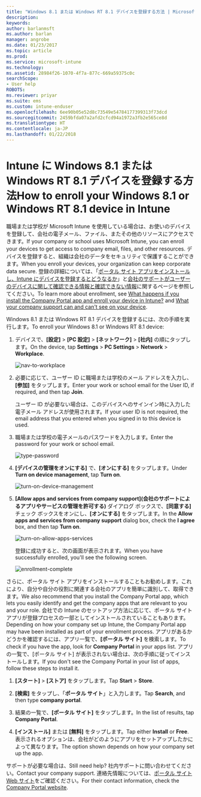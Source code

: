 ```yaml
---
title: "Windows 8.1 または Windows RT 8.1 デバイスを登録する方法 | Microsoft Docs"
description: 
keywords: 
author: barlanmsft
ms.author: barlan
manager: angrobe
ms.date: 01/23/2017
ms.topic: article
ms.prod: 
ms.service: microsoft-intune
ms.technology: 
ms.assetid: 28984f26-1070-4f7a-877c-669a59375c0c
searchScope:
- User help
ROBOTS: 
ms.reviewer: priyar
ms.suite: ems
ms.custom: intune-enduser
ms.openlocfilehash: 6ee90b05e52d8c73549e54784177399313f73dcd
ms.sourcegitcommit: 2459bfda07a2afd2cfcd94a1972a3fb2e565ce8d
ms.translationtype: HT
ms.contentlocale: ja-JP
ms.lasthandoff: 01/22/2018
---
```

# <a name="how-to-enroll-your-windows-81-or-windows-rt-81-device-in-intune"></a><span data-ttu-id="14da5-102">Intune に Windows 8.1 または Windows RT 8.1 デバイスを登録する方法</span><span class="sxs-lookup"><span data-stu-id="14da5-102">How to enroll your Windows 8.1 or Windows RT 8.1 device in Intune</span></span>

<span data-ttu-id="14da5-103">職場または学校が Microsoft Intune を使用している場合は、お使いのデバイスを登録して、会社の電子メール、ファイル、またその他のリソースにアクセスできます。</span><span class="sxs-lookup"><span data-stu-id="14da5-103">If your company or school uses Microsoft Intune, you can enroll your devices to get access to company email, files, and other resources.</span></span> <span data-ttu-id="14da5-104">デバイスを登録すると、組織は会社のデータをセキュリティで保護することができます。</span><span class="sxs-lookup"><span data-stu-id="14da5-104">When you enroll your devices, your organization can keep corporate data secure.</span></span> <span data-ttu-id="14da5-105">登録の詳細については、「[ポータル サイト アプリをインストールし、Intune にデバイスを登録するとどうなるか](what-happens-if-you-install-the-company-portal-app-and-enroll-your-device-in-intune-windows.md)」と[会社のサポートがユーザーのデバイスに関して確認できる情報と確認できない情報](what-info-can-your-company-see-when-you-enroll-your-device-in-intune.md)に関するページを参照してください。</span><span class="sxs-lookup"><span data-stu-id="14da5-105">To learn more about enrollment, see [What happens if you install the Company Portal app and enroll your device in Intune?](what-happens-if-you-install-the-company-portal-app-and-enroll-your-device-in-intune-windows.md) and [What your company support can and can't see on your device](what-info-can-your-company-see-when-you-enroll-your-device-in-intune.md).</span></span>


<span data-ttu-id="14da5-106">Windows 8.1 または Windows RT 8.1 デバイスを登録するには、次の手順を実行します。</span><span class="sxs-lookup"><span data-stu-id="14da5-106">To enroll your Windows 8.1 or Windows RT 8.1 device:</span></span>

1.  <span data-ttu-id="14da5-107">デバイスで、**[設定]** &gt; **[PC 設定]** &gt; **[ネットワーク]** &gt; **[社内]** の順にタップします。</span><span class="sxs-lookup"><span data-stu-id="14da5-107">On the device, tap **Settings** &gt; **PC Settings** &gt; **Network** &gt; **Workplace**.</span></span>

    ![nav-to-workplace](./media/W81-1-workplacejoin.png)

2.  <span data-ttu-id="14da5-109">必要に応じて、ユーザー ID に職場または学校のメール アドレスを入力し、**[参加]** をタップします。</span><span class="sxs-lookup"><span data-stu-id="14da5-109">Enter your work or school email for the User ID, if required, and then tap **Join**.</span></span>

    <span data-ttu-id="14da5-110">ユーザー ID が必要ない場合は、このデバイスへのサインイン時に入力した電子メール アドレスが使用されます。</span><span class="sxs-lookup"><span data-stu-id="14da5-110">If your user ID is not required,  the email address that you entered when you signed in to this device is used.</span></span>

3.  <span data-ttu-id="14da5-111">職場または学校の電子メールのパスワードを入力します。</span><span class="sxs-lookup"><span data-stu-id="14da5-111">Enter the password for your work or school email.</span></span>

    ![type-password](./media/W81-2-workplacesettings_signin.png)

4.  <span data-ttu-id="14da5-113">**[デバイスの管理をオンにする]** で、**[オンにする]** をタップします。</span><span class="sxs-lookup"><span data-stu-id="14da5-113">Under **Turn on device management**, tap **Turn on**.</span></span>

    ![turn-on-device-management](./media/W81-3-dev-mgt-turn-on.png)

5.  <span data-ttu-id="14da5-115">**[Allow apps and services from company support]\(会社のサポートによるアプリやサービスの管理を許可する\)** ダイアログ ボックスで、**[同意する]** チェック ボックスをオンにし、**[オンにする]** をタップします。</span><span class="sxs-lookup"><span data-stu-id="14da5-115">In the **Allow apps and services from company support** dialog box, check the  **I agree** box, and then tap **Turn on**.</span></span>

    ![turn-on-allow-apps-services](./media/W81-4-agree-allow-apps-services.png)

    <span data-ttu-id="14da5-117">登録に成功すると、次の画面が表示されます。</span><span class="sxs-lookup"><span data-stu-id="14da5-117">When you have successfully enrolled, you'll see the following screen.</span></span>

    ![enrollment-complete](./media/W81-5-enrolled-done.png)

<span data-ttu-id="14da5-119">さらに、ポータル サイト アプリをインストールすることもお勧めします。これにより、自分や自分の役割に関連する会社のアプリを簡単に識別して、取得できます。</span><span class="sxs-lookup"><span data-stu-id="14da5-119">We also recommend that you install the Company Portal app, which lets you easily identify and get the company apps that are relevant to you and your role.</span></span> <span data-ttu-id="14da5-120">会社での Intune のセットアップ方法に応じて、ポータル サイト アプリが登録プロセスの一部としてインストールされていることもあります。</span><span class="sxs-lookup"><span data-stu-id="14da5-120">Depending on how your company set up Intune, the Company Portal app may have been installed as part of your enrollment process.</span></span> <span data-ttu-id="14da5-121">アプリがあるかどうかを確認するには、アプリ一覧で、**[ポータル サイト]** を検索します。</span><span class="sxs-lookup"><span data-stu-id="14da5-121">To check if you have the app, look for **Company Portal** in your apps list.</span></span> <span data-ttu-id="14da5-122">アプリの一覧で、[ポータル サイト] が表示されない場合は、次の手順に従ってインストールします。</span><span class="sxs-lookup"><span data-stu-id="14da5-122">If you don't see the Company Portal in your list of apps, follow these steps to install it.</span></span>

1.  <span data-ttu-id="14da5-123">**[スタート]** &gt; **[ストア]** をタップします。</span><span class="sxs-lookup"><span data-stu-id="14da5-123">Tap **Start** &gt; **Store**.</span></span>

2.  <span data-ttu-id="14da5-124">**[検索]** をタップし、「**ポータル サイト**」と入力します。</span><span class="sxs-lookup"><span data-stu-id="14da5-124">Tap **Search**, and then type **company portal**.</span></span>

3.  <span data-ttu-id="14da5-125">結果の一覧で、**[ポータル サイト]** をタップします。</span><span class="sxs-lookup"><span data-stu-id="14da5-125">In the list of results, tap **Company Portal**.</span></span>

4.  <span data-ttu-id="14da5-126">**[インストール]** または **[無料]** をタップします。</span><span class="sxs-lookup"><span data-stu-id="14da5-126">Tap  either **Install** or **Free**.</span></span> <span data-ttu-id="14da5-127">表示されるオプションは、会社がどのようにアプリをセットアップしたかによって異なります。</span><span class="sxs-lookup"><span data-stu-id="14da5-127">The option shown depends on how your company set up the app.</span></span>

<span data-ttu-id="14da5-128">サポートが必要な場合は、</span><span class="sxs-lookup"><span data-stu-id="14da5-128">Still need help?</span></span> <span data-ttu-id="14da5-129">社内サポートに問い合わせてください。</span><span class="sxs-lookup"><span data-stu-id="14da5-129">Contact your company support.</span></span> <span data-ttu-id="14da5-130">連絡先情報については、[ポータル サイト Web サイト](https://portal.manage.microsoft.com#HelpDeskDialog)をご確認ください。</span><span class="sxs-lookup"><span data-stu-id="14da5-130">For their contact information, check the [Company Portal website](https://portal.manage.microsoft.com#HelpDeskDialog).</span></span>
